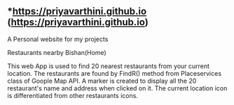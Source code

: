 ## *https://priyavarthini.github.io (https://priyavarthini.github.io)
A Personal website for my projects

Restaurants nearby Bishan(Home)

This web App is used to find 20 nearest restaurants from your current location. The restaurants are found by FindR() method from Placeservices class of Goople Map API. A marker is created to display all the 20 restaurant's name and address when clicked on it. The current location icon is differentiated from other restaurants icons.

